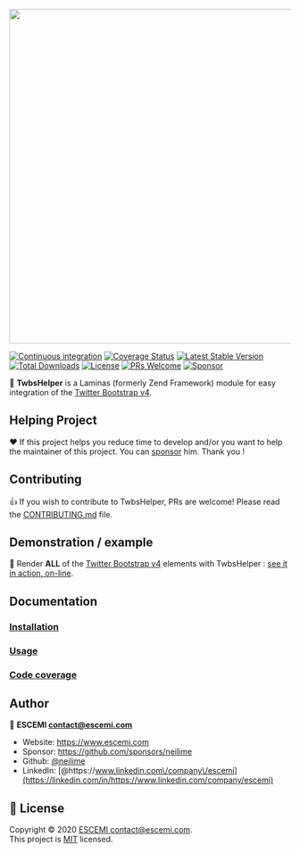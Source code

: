 <p align="center">
  <a href="https://github.com/neilime/twbs-helper-module" target="_blank"><img src="https://repository-images.githubusercontent.com/80362393/425f1180-7115-11ea-96d4-75646c99df22" width="600"></a>
</p>

[![Continuous integration](https://github.com/neilime/twbs-helper-module/workflows/Continuous%20integration/badge.svg)](https://github.com/neilime/twbs-helper-module/actions?query=workflow%3A%22Continuous+integration%22)
[![Coverage Status](https://codecov.io/gh/neilime/twbs-helper-module/branch/master/graph/badge.svg)](https://codecov.io/gh/neilime/twbs-helper-module)
[![Latest Stable Version](https://poser.pugx.org/neilime/twbs-helper-module/v/stable)](https://packagist.org/packages/neilime/twbs-helper-module)
[![Total Downloads](https://poser.pugx.org/neilime/twbs-helper-module/downloads)](https://packagist.org/packages/neilime/twbs-helper-module)
[![License](https://poser.pugx.org/neilime/twbs-helper-module/license)](https://packagist.org/packages/neilime/twbs-helper-module)
[![PRs Welcome](https://img.shields.io/badge/PRs-welcome-brightgreen.svg)](CONTRIBUTING.md)
[![Sponsor](https://img.shields.io/badge/%E2%9D%A4-Sponsor-ff69b4)](https://github.com/sponsors/neilime)

📢 **TwbsHelper** is a Laminas (formerly Zend Framework) module for easy integration of the [Twitter Bootstrap v4](https://getbootstrap.com/).

## Helping Project

❤️ If this project helps you reduce time to develop and/or you want to help the maintainer of this project. You can [sponsor](https://github.com/sponsors/neilime) him. Thank you !

## Contributing

👍 If you wish to contribute to TwbsHelper, PRs are welcome! Please read the [CONTRIBUTING.md](CONTRIBUTING.md) file.

## Demonstration / example

🚀 Render **ALL** of the [Twitter Bootstrap v4](https://getbootstrap.com/) elements with TwbsHelper : [see it in action, on-line](https://neilime.github.io/twbs-helper-module/docs/rendering).

## Documentation

### [Installation](https://neilime.github.io/twbs-helper-module/docs/installation)

### [Usage](https://neilime.github.io/twbs-helper-module/docs/rendering)

### [Code coverage](https://codecov.io/gh/neilime/twbs-helper-module)

## Author

👤 **ESCEMI <contact@escemi.com>**

- Website: https://www.escemi.com
- Sponsor: https://github.com/sponsors/neilime
- Github: [@neilime](https://github.com/neilime)
- LinkedIn: [@https:\/\/www.linkedin.com\/company\/escemi](https://linkedin.com/in/https://www.linkedin.com/company/escemi)

## 📝 License

Copyright © 2020 [ESCEMI <contact@escemi.com>](https://www.escemi.com).<br />
This project is [MIT](https://github.com/neilime/twbs-helper-module/blob/master/LICENSE) licensed.
